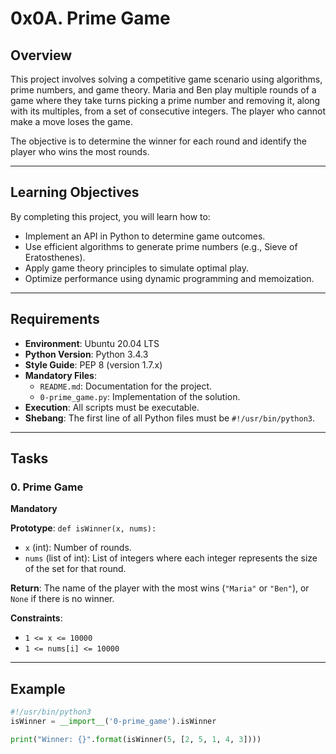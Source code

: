 # 0x0A. Prime Game

## Overview

This project involves solving a competitive game scenario using algorithms, prime numbers, and game theory. Maria and Ben play multiple rounds of a game where they take turns picking a prime number and removing it, along with its multiples, from a set of consecutive integers. The player who cannot make a move loses the game.

The objective is to determine the winner for each round and identify the player who wins the most rounds.

---

## Learning Objectives

By completing this project, you will learn how to:
- Implement an API in Python to determine game outcomes.
- Use efficient algorithms to generate prime numbers (e.g., Sieve of Eratosthenes).
- Apply game theory principles to simulate optimal play.
- Optimize performance using dynamic programming and memoization.

---

## Requirements

- **Environment**: Ubuntu 20.04 LTS
- **Python Version**: Python 3.4.3
- **Style Guide**: PEP 8 (version 1.7.x)
- **Mandatory Files**:
  - `README.md`: Documentation for the project.
  - `0-prime_game.py`: Implementation of the solution.
- **Execution**: All scripts must be executable.
- **Shebang**: The first line of all Python files must be `#!/usr/bin/python3`.

---

## Tasks

### 0. Prime Game
**Mandatory**

**Prototype**: `def isWinner(x, nums):`
- `x` (int): Number of rounds.
- `nums` (list of int): List of integers where each integer represents the size of the set for that round.

**Return**: The name of the player with the most wins (`"Maria"` or `"Ben"`), or `None` if there is no winner.

**Constraints**:
- `1 <= x <= 10000`
- `1 <= nums[i] <= 10000`

---

## Example

```python
#!/usr/bin/python3
isWinner = __import__('0-prime_game').isWinner

print("Winner: {}".format(isWinner(5, [2, 5, 1, 4, 3])))

